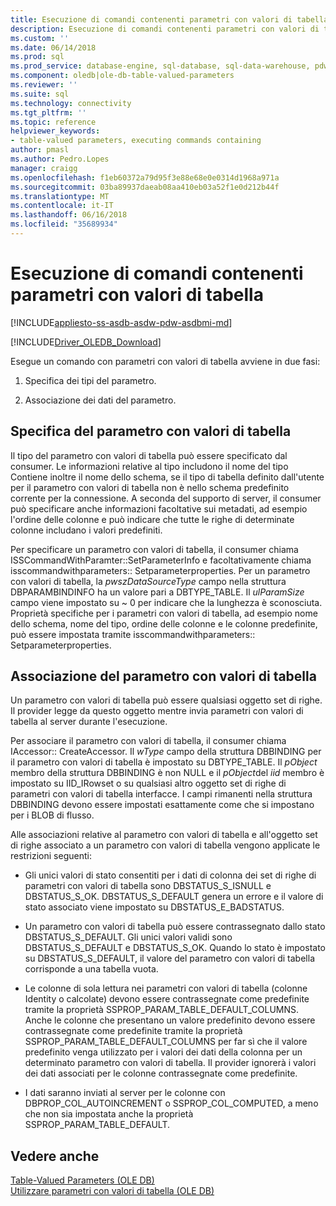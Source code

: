 ```yaml
---
title: Esecuzione di comandi contenenti parametri con valori di tabella | Documenti Microsoft
description: Esecuzione di comandi contenenti parametri con valori di tabella
ms.custom: ''
ms.date: 06/14/2018
ms.prod: sql
ms.prod_service: database-engine, sql-database, sql-data-warehouse, pdw
ms.component: oledb|ole-db-table-valued-parameters
ms.reviewer: ''
ms.suite: sql
ms.technology: connectivity
ms.tgt_pltfrm: ''
ms.topic: reference
helpviewer_keywords:
- table-valued parameters, executing commands containing
author: pmasl
ms.author: Pedro.Lopes
manager: craigg
ms.openlocfilehash: f1eb60372a79d95f3e88e68e0e0314d1968a971a
ms.sourcegitcommit: 03ba89937daeab08aa410eb03a52f1e0d212b44f
ms.translationtype: MT
ms.contentlocale: it-IT
ms.lasthandoff: 06/16/2018
ms.locfileid: "35689934"
---
```

# <a name="executing-commands-containing-table-valued-parameters"></a>Esecuzione di comandi contenenti parametri con valori di tabella
[!INCLUDE[appliesto-ss-asdb-asdw-pdw-asdbmi-md](../../../includes/appliesto-ss-asdb-asdw-pdw-asdbmi-md.md)]

[!INCLUDE[Driver_OLEDB_Download](../../../includes/driver_oledb_download.md)]

  Esegue un comando con parametri con valori di tabella avviene in due fasi:  
  
1.  Specifica dei tipi del parametro.  
  
2.  Associazione dei dati del parametro.  
  
## <a name="table-valued-parameter-specification"></a>Specifica del parametro con valori di tabella  
 Il tipo del parametro con valori di tabella può essere specificato dal consumer. Le informazioni relative al tipo includono il nome del tipo Contiene inoltre il nome dello schema, se il tipo di tabella definito dall'utente per il parametro con valori di tabella non è nello schema predefinito corrente per la connessione. A seconda del supporto di server, il consumer può specificare anche informazioni facoltative sui metadati, ad esempio l'ordine delle colonne e può indicare che tutte le righe di determinate colonne includano i valori predefiniti.  
  
 Per specificare un parametro con valori di tabella, il consumer chiama ISSCommandWithParamter::SetParameterInfo e facoltativamente chiama isscommandwithparameters:: Setparameterproperties. Per un parametro con valori di tabella, la *pwszDataSourceType* campo nella struttura DBPARAMBINDINFO ha un valore pari a DBTYPE_TABLE. Il *ulParamSize* campo viene impostato su ~ 0 per indicare che la lunghezza è sconosciuta. Proprietà specifiche per i parametri con valori di tabella, ad esempio nome dello schema, nome del tipo, ordine delle colonne e le colonne predefinite, può essere impostata tramite isscommandwithparameters:: Setparameterproperties.  
  
## <a name="table-valued-parameter-binding"></a>Associazione del parametro con valori di tabella  
 Un parametro con valori di tabella può essere qualsiasi oggetto set di righe. Il provider legge da questo oggetto mentre invia parametri con valori di tabella al server durante l'esecuzione.  
  
 Per associare il parametro con valori di tabella, il consumer chiama IAccessor:: CreateAccessor. Il *wType* campo della struttura DBBINDING per il parametro con valori di tabella è impostato su DBTYPE_TABLE. Il *pObject* membro della struttura DBBINDING è non NULL e il *pObject*del *iid* membro è impostato su IID_IRowset o su qualsiasi altro oggetto set di righe di parametri con valori di tabella interfacce. I campi rimanenti nella struttura DBBINDING devono essere impostati esattamente come che si impostano per i BLOB di flusso.  
  
 Alle associazioni relative al parametro con valori di tabella e all'oggetto set di righe associato a un parametro con valori di tabella vengono applicate le restrizioni seguenti:  
  
-   Gli unici valori di stato consentiti per i dati di colonna dei set di righe di parametri con valori di tabella sono DBSTATUS_S_ISNULL e DBSTATUS_S_OK. DBSTATUS_S_DEFAULT genera un errore e il valore di stato associato viene impostato su DBSTATUS_E_BADSTATUS.  
  
-   Un parametro con valori di tabella può essere contrassegnato dallo stato DBSTATUS_S_DEFAULT. Gli unici valori validi sono DBSTATUS_S_DEFAULT e DBSTATUS_S_OK. Quando lo stato è impostato su DBSTATUS_S_DEFAULT, il valore del parametro con valori di tabella corrisponde a una tabella vuota.  
  
-   Le colonne di sola lettura nei parametri con valori di tabella (colonne Identity o calcolate) devono essere contrassegnate come predefinite tramite la proprietà SSPROP_PARAM_TABLE_DEFAULT_COLUMNS. Anche le colonne che presentano un valore predefinito devono essere contrassegnate come predefinite tramite la proprietà SSPROP_PARAM_TABLE_DEFAULT_COLUMNS per far sì che il valore predefinito venga utilizzato per i valori dei dati della colonna per un determinato parametro con valori di tabella. Il provider ignorerà i valori dei dati associati per le colonne contrassegnate come predefinite.  
  
-   I dati saranno inviati al server per le colonne con DBPROP_COL_AUTOINCREMENT o SSPROP_COL_COMPUTED, a meno che non sia impostata anche la proprietà SSPROP_PARAM_TABLE_DEFAULT.  
  
## <a name="see-also"></a>Vedere anche  
 [Table-Valued Parameters &#40;OLE DB&#41;](../../oledb/ole-db-table-valued-parameters/table-valued-parameters-ole-db.md)   
 [Utilizzare parametri con valori di tabella &#40;OLE DB&#41;](../../oledb/ole-db-how-to/use-table-valued-parameters-ole-db.md)  
  
  
